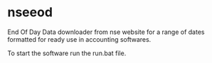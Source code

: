 # nseeod
End Of Day Data downloader from nse website for a range of dates formatted for ready use in accounting softwares.

To start the software run the run.bat file.

